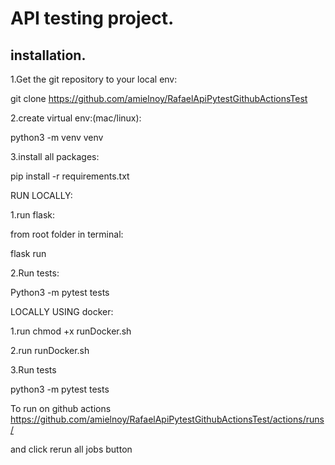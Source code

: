 # API testing project.


## installation.
1.Get the git repository to your local env:

git clone https://github.com/amielnoy/RafaelApiPytestGithubActionsTest 

2.create virtual env:(mac/linux):

python3 -m venv venv

3.install all packages:

pip install -r requirements.txt


RUN LOCALLY:

1.run flask:

from root folder in terminal: 

flask run

2.Run tests:

Python3 -m pytest tests

LOCALLY USING docker:

1.run chmod +x runDocker.sh

2.run runDocker.sh 

3.Run tests

python3 -m pytest tests

To run on github actions 
https://github.com/amielnoy/RafaelApiPytestGithubActionsTest/actions/runs/

and click rerun all jobs button
